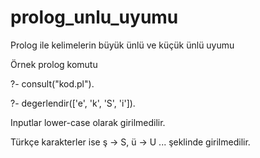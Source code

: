 # prolog_unlu_uyumu
Prolog ile kelimelerin büyük ünlü ve küçük ünlü uyumu

Örnek prolog komutu

?- consult("kod.pl").

?- degerlendir(['e', 'k', 'S', 'i']).

Inputlar lower-case olarak girilmedilir.

Türkçe karakterler ise ş -> S,  ü -> U ...  şeklinde girilmedilir.
